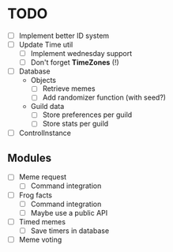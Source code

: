 # TODO
- [ ] Implement better ID system
- [ ] Update Time util
  - [ ] Implement wednesday support
  - [ ] Don't forget **TimeZones** (!)
- [ ] Database
  - Objects
    - [ ] Retrieve memes
    - [ ] Add randomizer function (with seed?)
  - Guild data
    - [ ] Store preferences per guild
    - [ ] Store stats per guild
- [ ] ControlInstance
## Modules
- [ ] Meme request
  - [ ] Command integration
- [ ] Frog facts
  - [ ] Command integration
  - [ ] Maybe use a public API
- [ ] Timed memes
  - [ ] Save timers in database
- [ ] Meme voting